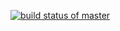[![build status of master](https://travis-ci.org/eric_lin/Triangle567.svg?branch=master)](https://travis-ci.org/eric_lin/Triangle567)